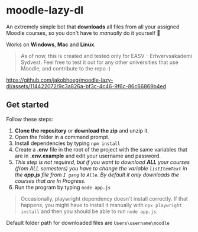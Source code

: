 # moodle-lazy-dl
An extremely simple bot that **downloads** all files from all your assigned Moodle courses, so you don't have to *manually* do it yourself :yawning_face:

Works on **Windows**, **Mac** and **Linux**.

> As of now, this is created and tested only for EASV - Erhvervsakademi Sydvest. Feel free to test it out for any other universities that use Moodle, and contribute to the repo :)

https://github.com/jakobhoeg/moodle-lazy-dl/assets/114422072/9c3a826a-bf3c-4c46-9f6c-86c66869b4ed

## Get started
Follow these steps:
1. **Clone the repository** or **download the zip** and unzip it.
2. Open the folder in a command prompt.
3. Install dependencies by typing ```npm install```
4. Create a **.env** file in the root of the project with the same variables that are in **.env.example** and edit your username and password.
5. _This step is not required, but if you want to download **ALL** your courses (from ALL semesters) you have to change the variable ```listItemText``` in the **app.js** file from ```I gang``` to ```Alle```. By default it only downloads the courses that are In Progress._
6. Run the program by typing ```node app.js```

> Occasionally, playwright dependency doesn't install correctly. If that happens, you might have to install it manually with ```npx playwright install``` and then you should be able to run ```node app.js```.

Default folder path for downloaded files are ```Users\username\moodle```
